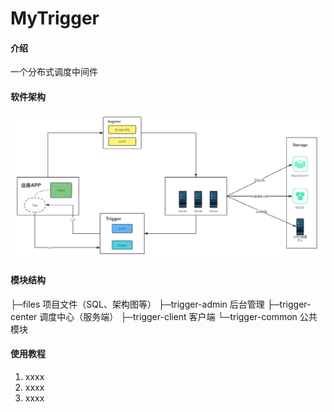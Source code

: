 # MyTrigger

#### 介绍
一个分布式调度中间件

#### 软件架构
![](./files/架构.png)


#### 模块结构

├─files 项目文件（SQL、架构图等）
├─trigger-admin 后台管理
├─trigger-center 调度中心（服务端）
├─trigger-client 客户端
└─trigger-common 公共模块

#### 使用教程

1.  xxxx
2.  xxxx
3.  xxxx
